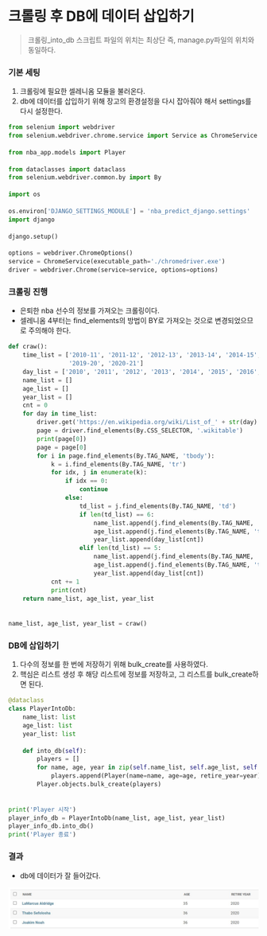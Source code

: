 # 크롤링 후 DB에 데이터 삽입하기

> 크롤링_into_db 스크립트 파일의 위치는 최상단 즉, manage.py파일의 위치와 동일하다.

### 기본 세팅

1. 크롤링에 필요한 셀레니옴 모듈을 불러온다.
2. db에 데이터를 삽입하기 위해 장고의 환경설정을 다시 잡아줘야 해서 settings를 다시 설정한다.

```python
from selenium import webdriver
from selenium.webdriver.chrome.service import Service as ChromeService

from nba_app.models import Player

from dataclasses import dataclass
from selenium.webdriver.common.by import By

import os

os.environ['DJANGO_SETTINGS_MODULE'] = 'nba_predict_django.settings'
import django

django.setup()

options = webdriver.ChromeOptions()
service = ChromeService(executable_path='./chromedriver.exe')
driver = webdriver.Chrome(service=service, options=options)
```

### 크롤링 진행

- 은퇴한 nba 선수의 정보를 가져오는 크롤링이다.
- 셀레니옴 4부터는 find_elements의 방법이 BY로 가져오는 것으로 변경되었으므로 주의해야 한다.

```python
def craw():
    time_list = ['2010-11', '2011-12', '2012-13', '2013-14', '2014-15', '2015-16', '2016-17', '2017-18', '2018-19',
                 '2019-20', '2020-21']
    day_list = ['2010', '2011', '2012', '2013', '2014', '2015', '2016', '2017', '2018', '2019', '2020']
    name_list = []
    age_list = []
    year_list = []
    cnt = 0
    for day in time_list:
        driver.get('https://en.wikipedia.org/wiki/List_of_' + str(day) + '_NBA_season_transactions')
        page = driver.find_elements(By.CSS_SELECTOR, '.wikitable')
        print(page[0])
        page = page[0]
        for i in page.find_elements(By.TAG_NAME, 'tbody'):
            k = i.find_elements(By.TAG_NAME, 'tr')
            for idx, j in enumerate(k):
                if idx == 0:
                    continue
                else:
                    td_list = j.find_elements(By.TAG_NAME, 'td')
                    if len(td_list) == 6:
                        name_list.append(j.find_elements(By.TAG_NAME, 'td')[1].text)
                        age_list.append(j.find_elements(By.TAG_NAME, 'td')[3].text)
                        year_list.append(day_list[cnt])
                    elif len(td_list) == 5:
                        name_list.append(j.find_elements(By.TAG_NAME, 'td')[0].text)
                        age_list.append(j.find_elements(By.TAG_NAME, 'td')[2].text)
                        year_list.append(day_list[cnt])
            cnt += 1
            print(cnt)
    return name_list, age_list, year_list


name_list, age_list, year_list = craw()
```

### DB에 삽입하기

1. 다수의 정보를 한 번에 저장하기 위해 bulk_create를 사용하였다.
2. 핵심은 리스트 생성 후 해당 리스트에 정보를 저장하고, 그 리스트를 bulk_create하면 된다.

```python
@dataclass
class PlayerIntoDb:
    name_list: list
    age_list: list
    year_list: list

    def into_db(self):
        players = []
        for name, age, year in zip(self.name_list, self.age_list, self.year_list):
            players.append(Player(name=name, age=age, retire_year=year))
        Player.objects.bulk_create(players)


print('Player 시작')
player_info_db = PlayerIntoDb(name_list, age_list, year_list)
player_info_db.into_db()
print('Player 종료')
```

### 결과

- db에 데이터가 잘 들어갔다.

![craw_01](image/craw_01.jpg)